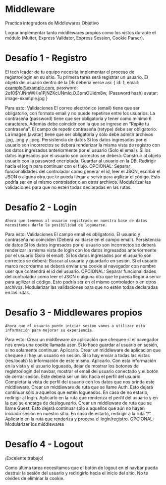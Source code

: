 # Middleware
Practica integradora de Middlewares
Objetivo 

Lograr implementar tanto middlewares propios como los vistos durante el módulo (Multer, Express Validator, Express Session, Cookie Parser).

# Desafío 1 - Registro
El tech leader de tu equipo necesita implementar el proceso de registro/login en su sitio. Tu primera tarea será registrar un usuario. El objeto del usuario dentro de la DB debería verse así:
{
	id: 1,
	email: example@example.com,
	password: $2a$10$YJNmWHie1PjNZKcUNmlq.O.3pmOUidm8w, (Password hash)
	avatar: image-example.jpg
}


Para esto:
Validaciones
El correo electrónico (email) tiene que ser obligatorio, con formato email y no puede repetirse entre los usuarios.
La contraseña (password) tiene que ser obligatoria y tener como mínimo 6 caracteres. Además debe coincidir con la que se ingrese en “Repite tu contraseña”.
El campo de repetir contraseña (retype) debe ser obligatorio.
La imagen (avatar) tiene que ser obligatoria y sólo debe admitir archivos .jpg, .png y .jpeg.
Persistencia de datos
Si los datos ingresados por el usuario son incorrectos se deberá renderizar la misma vista de registro con los datos ingresados anteriormente por el usuario (Solo el email).
Si los datos ingresados por el usuario son correctos se deberá:
Construir al objeto usuario con la password encriptada.
Guardar al usuario en la DB.
Redirigir hacia el login para continuar con el flujo.
OPCIONAL:
Separar funcionalidades del controlador como generar el id, leer el JSON, escribir el JSON o alguna otra que te pueda llegar a servir para agilizar el código. Esto podría ser en el mismo controlador o en otros archivos.
Modularizar las validaciones para que no estén todas declaradas en las rutas.

# Desafío 2 - Login
	Ahora que tenemos al usuario registrado en nuestra base de datos necesitamos darle la posibilidad de loguearse.

Para esto:
Validaciones
El campo email es obligatorio.
El usuario y contraseña no coinciden (Deberá validarse en el campo email).
Persistencia de datos
Si los datos ingresados por el usuario son incorrectos se deberá renderizar la misma vista de login con los datos ingresados anteriormente por el usuario (Solo el email).
Si los datos ingresados por el usuario son correctos se deberá:
Buscar al usuario y guardarlo en sesión.
Si el usuario marcó recordarme se deberá enviar una cookie al navegador con nombre user que contendrá el id del usuario.
OPCIONAL:
Separar funcionalidades del controlador como leer el JSON o alguna otra que te pueda llegar a servir para agilizar el código. Esto podría ser en el mismo controlador o en otros archivos.
Modularizar las validaciones para que no estén todas declaradas en las rutas.

# Desafío 3 - Middlewares propios
	Ahora que el usuario puede iniciar sesión vamos a utilizar esta información para mejorar su experiencia.

Para esto:
Crear un middleware de aplicación que chequee si el navegador nos envía una cookie llamada user. Si lo hace guardar al usuario en sesión, si no solamente continuar. Aplicarlo.
Crear un middleware de aplicación que chequee si hay un usuario en sesión. Si lo hay enviar a todas las vistas (res.locals) la información de este mismo. Aplicarlo.
Con esta información en la vista y el usuario logueado, dejar de mostrar los botones de registro/login del navbar, mostrar el email del usuario conectado y el botón de cerrar sesión. Este deberá ser un link hacia el perfil del usuario.
Completar la vista de perfil del usuario con los datos que nos brinda este middleware.
Crear un middleware de ruta que se llame Auth. Esto dejará continuar sólo a aquellos que estén logueados. En caso de no estarlo, redirigir al login. Aplicarlo en la ruta que renderiza el perfil del usuario y en la que se encarga de desloguearlo.
Crear un middleware de ruta que se llame Guest. Esto dejará continuar sólo a aquellos que aún no hayan iniciado sesión en nuestro sitio. En caso de estarlo, redirigir a la ruta “/”. Aplicarlo en la ruta que renderiza y procesa el login/registro.
	OPCIONAL:
Modularizar los middlewares

# Desafío 4 - Logout
¡Excelente trabajo!

Como última tarea necesitamos que el botón de logout en el navbar pueda destruir la sesión del usuario y redirigirlo hacia el inicio del sitio. No te olvides de eliminar la cookie.
